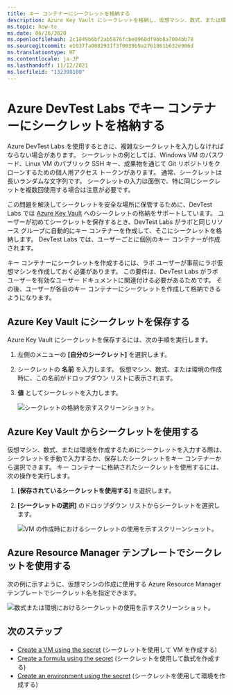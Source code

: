 ```yaml
---
title: キー コンテナーにシークレットを格納する
description: Azure Key Vault にシークレットを格納し、仮想マシン、数式、または環境の作成時にそれらを使用する方法について説明します。
ms.topic: how-to
ms.date: 06/26/2020
ms.openlocfilehash: 2c1849b6bf2ab5876fcbe0960df9bb8a7004bb78
ms.sourcegitcommit: e1037fa0082931f3f0039b9a2761861b632e986d
ms.translationtype: HT
ms.contentlocale: ja-JP
ms.lasthandoff: 11/12/2021
ms.locfileid: "132398100"
---
```

# <a name="store-secrets-in-a-key-vault-in-azure-devtest-labs"></a>Azure DevTest Labs でキー コンテナーにシークレットを格納する
Azure DevTest Labs を使用するときに、複雑なシークレットを入力しなければならない場合があります。 シークレットの例としては、Windows VM のパスワード、Linux VM のパブリック SSH キー、成果物を通じて Git リポジトリをクローンするための個人用アクセス トークンがあります。 通常、シークレットは長いランダムな文字列です。 シークレットの入力は面倒で、特に同じシークレットを複数回使用する場合は注意が必要です。

この問題を解決してシークレットを安全な場所に保管するために、DevTest Labs では [Azure Key Vault](../key-vault/general/overview.md) へのシークレットの格納をサポートしています。 ユーザーが初めてシークレットを保存するとき、DevTest Labs がラボと同じリソース グループに自動的にキー コンテナーを作成して、そこにシークレットを格納します。 DevTest Labs では、ユーザーごとに個別のキー コンテナーが作成されます。 

キー コンテナーにシークレットを作成するには、ラボ ユーザーが事前にラボ仮想マシンを作成しておく必要があります。 この要件は、DevTest Labs がラボ ユーザーを有効なユーザー ドキュメントに関連付ける必要があるためです。 その後、ユーザーが各自のキー コンテナーにシークレットを作成して格納できるようになります。


## <a name="save-a-secret-in-azure-key-vault"></a>Azure Key Vault にシークレットを保存する
Azure Key Vault にシークレットを保存するには、次の手順を実行します。

1. 左側のメニューの **[自分のシークレット]** を選択します。
2. シークレットの **名前** を入力します。 仮想マシン、数式、または環境の作成時に、この名前がドロップダウン リストに表示されます。 
3. **値** としてシークレットを入力します。

    ![シークレットの格納を示すスクリーンショット。](media/devtest-lab-store-secrets-in-key-vault/store-secret.png)

## <a name="use-a-secret-from-azure-key-vault"></a>Azure Key Vault からシークレットを使用する
仮想マシン、数式、または環境を作成するためにシークレットを入力する際は、シークレットを手動で入力するか、保存したシークレットをキー コンテナーから選択できます。 キー コンテナーに格納されたシークレットを使用するには、次の操作を実行します。

1. **[保存されているシークレットを使用する]** を選択します。 
2. **[シークレットの選択]** のドロップダウン リストからシークレットを選択します。 

    ![VM の作成時におけるシークレットの使用を示すスクリーンショット。](media/devtest-lab-store-secrets-in-key-vault/secret-store-pick-a-secret.png)

## <a name="use-a-secret-in-an-azure-resource-manager-template"></a>Azure Resource Manager テンプレートでシークレットを使用する
次の例に示すように、仮想マシンの作成に使用する Azure Resource Manager テンプレートでシークレット名を指定できます。

![数式または環境におけるシークレットの使用を示すスクリーンショット。](media/devtest-lab-store-secrets-in-key-vault/secret-store-arm-template.png)

## <a name="next-steps"></a>次のステップ

- [Create a VM using the secret](devtest-lab-add-vm.md) (シークレットを使用して VM を作成する) 
- [Create a formula using the secret](devtest-lab-manage-formulas.md) (シークレットを使用して数式を作成する)
- [Create an environment using the secret](devtest-lab-create-environment-from-arm.md) (シークレットを使用して環境を作成する)
